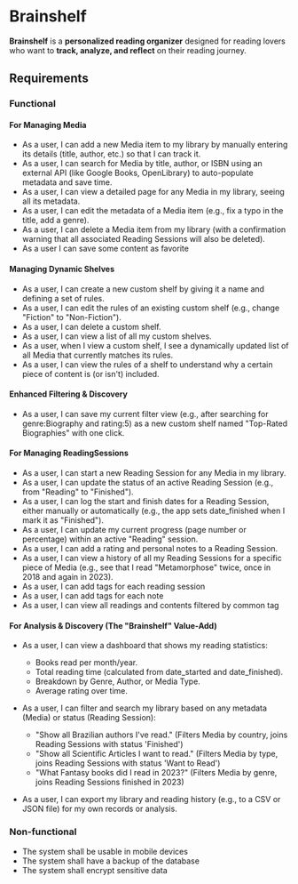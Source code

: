# Brainshelf

**Brainshelf** is a **personalized reading organizer** designed for reading lovers who want to **track, analyze, and reflect** on their reading journey.
## Requirements

### Functional

####  For Managing Media
- As a user, I can add a new Media item to my library by manually entering its details (title, author, etc.) so that I can track it.
- As a user, I can search for Media by title, author, or ISBN using an external API (like Google Books, OpenLibrary) to auto-populate metadata and save time.
- As a user, I can view a detailed page for any Media in my library, seeing all its metadata.
- As a user, I can edit the metadata of a Media item (e.g., fix a typo in the title, add a genre).
- As a user, I can delete a Media item from my library (with a confirmation warning that all associated Reading Sessions will also be deleted).
- As a user I can save some content as favorite

#### Managing Dynamic Shelves
- As a user, I can create a new custom shelf by giving it a name and defining a set of rules.
- As a user, I can edit the rules of an existing custom shelf (e.g., change "Fiction" to "Non-Fiction"). 
- As a user, I can delete a custom shelf.
- As a user, I can view a list of all my custom shelves. 
- As a user, when I view a custom shelf, I see a dynamically updated list of all Media that currently matches its rules. 
- As a user, I can view the rules of a shelf to understand why a certain piece of content is (or isn't) included.

#### Enhanced Filtering & Discovery
- As a user, I can save my current filter view (e.g., after searching for genre:Biography and rating:5) as a new custom shelf named "Top-Rated Biographies" with one click.

#### For Managing ReadingSessions
- As a user, I can start a new Reading Session for any Media in my library.
- As a user, I can update the status of an active Reading Session (e.g., from "Reading" to "Finished").
- As a user, I can log the start and finish dates for a Reading Session, either manually or automatically (e.g., the app sets date_finished when I mark it as "Finished").
- As a user, I can update my current progress (page number or percentage) within an active "Reading" session.
- As a user, I can add a rating and personal notes to a Reading Session.
- As a user, I can view a history of all my Reading Sessions for a specific piece of Media (e.g., see that I read "Metamorphose" twice, once in 2018 and again in 2023).
- As a user, I can add tags for each reading session
- As a user, I can add tags for each note
- As a user, I can view all readings and contents filtered by common tag

####  For Analysis & Discovery (The "Brainshelf" Value-Add)
- As a user, I can view a dashboard that shows my reading statistics:
  - Books read per month/year.
  - Total reading time (calculated from date_started and date_finished).
  - Breakdown by Genre, Author, or Media Type.
  - Average rating over time.

- As a user, I can filter and search my library based on any metadata (Media) or status (Reading Session):
  - "Show all Brazilian authors I've read." (Filters Media by country, joins Reading Sessions with status 'Finished')
  - "Show all Scientific Articles I want to read." (Filters Media by type, joins Reading Sessions with status 'Want to Read')
  - "What Fantasy books did I read in 2023?" (Filters Media by genre, joins Reading Sessions finished in 2023)

- As a user, I can export my library and reading history (e.g., to a CSV or JSON file) for my own records or analysis.

### Non-functional
- The system shall be usable in mobile devices
- The system shall have a backup of the database
- The system shall encrypt sensitive data
